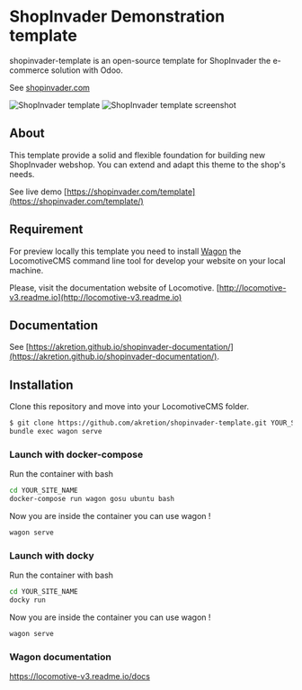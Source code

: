 # ShopInvader Demonstration template

shopinvader-template is an open-source template for ShopInvader the
e-commerce solution with Odoo.

See [shopinvader.com](https://shopinvader.com)

![ShopInvader template](https://imgur.com/7PiaRFZ)
![ShopInvader template screenshot](https://imgur.com/7PiaRFZ "shopinvader template screenshot")

## About
This template  provide a solid and flexible foundation for building new
ShopInvader webshop. You can extend and adapt this theme to the shop's needs.

See live demo [https://shopinvader.com/template](https://shopinvader.com/template/)

## Requirement

For preview locally this template you need to install
[Wagon](https://github.com/locomotivecms/wagon) the LocomotiveCMS command line
tool for develop your website on your local machine.

Please, visit the documentation website of Locomotive.
[http://locomotive-v3.readme.io](http://locomotive-v3.readme.io)

## Documentation

See [https://akretion.github.io/shopinvader-documentation/](https://akretion.github.io/shopinvader-documentation/).

## Installation

Clone this repository and move into your LocomotiveCMS folder.

```bash
$ git clone https://github.com/akretion/shopinvader-template.git YOUR_SITE_NAME
bundle exec wagon serve

```

### Launch with docker-compose

Run the container with bash

```bash
cd YOUR_SITE_NAME
docker-compose run wagon gosu ubuntu bash
```

Now you are inside the container you can use wagon !

```bash
wagon serve
```

### Launch with docky

Run the container with bash

```bash
cd YOUR_SITE_NAME
docky run
```

Now you are inside the container you can use wagon !

```bash
wagon serve
```

### Wagon documentation

https://locomotive-v3.readme.io/docs


